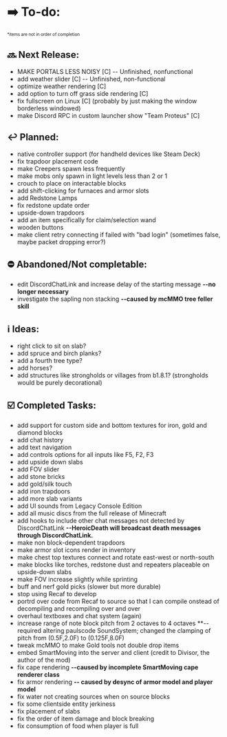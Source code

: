 # ➡️ To-do:
<sup><sup>*items are not in order of completion</sup></sup>

## 🔜 Next Release:
- MAKE PORTALS LESS NOISY [C] -- Unfinished, nonfunctional
- add weather slider [C] -- Unfinished, non-functional
- optimize weather rendering [C]
- add option to turn off grass side rendering [C]
- fix fullscreen on Linux [C] (probably by just making the window borderless windowed)
- make Discord RPC in custom launcher show "Team Proteus" [C]


## ↩️ Planned:
- native controller support (for handheld devices like Steam Deck)
- fix trapdoor placement code
- make Creepers spawn less frequently
- make mobs only spawn in light levels less than 2 or 1
- crouch to place on interactable blocks
- add shift-clicking for furnaces and armor slots
- add Redstone Lamps
- fix redstone update order
- upside-down trapdoors
- add an item specifically for claim/selection wand
- wooden buttons
- make client retry connecting if failed with "bad login" (sometimes false, maybe packet dropping error?) 

## ⛔ Abandoned/Not completable:
- edit DiscordChatLink and increase delay of the starting message **--no longer necessary**
- investigate the sapling non stacking **--caused by mcMMO tree feller skill**

## ℹ️ Ideas:
- right click to sit on slab?
- add spruce and birch planks?
- add a fourth tree type?
- add horses?
- add structures like strongholds or villages from b1.8.1? (strongholds would be purely decorational)

## ☑️ Completed Tasks:
- add support for custom side and bottom textures for iron, gold and diamond blocks
- add chat history
- add text navigation
- add controls options for all inputs like F5, F2, F3
- add upside down slabs
- add FOV slider
- add stone bricks
- add gold/silk touch
- add iron trapdoors
- add more slab variants
- add UI sounds from Legacy Console Edition
- add all music discs from the full release of Minecraft
- add hooks to include other chat messages not detected by DiscordChatLink  **--HeroicDeath will broadcast death messages through DiscordChatLink.**
- make non block-dependent trapdoors
- make armor slot icons render in inventory
- make chest top textures connect and rotate east-west or north-south
- make blocks like torches, redstone dust and repeaters placeable on upside-down slabs
- make FOV increase slightly while sprinting
- buff and nerf gold picks (slower but more durable)
- stop using Recaf to develop
- portrd over code from Recaf to source so that I can compile onstead of decompiling and recompiling over and over
- overhaul textboxes and chat system (again)
- increase range of note block pitch from 2 octaves to 4 octaves **--required altering paulscode SoundSystem; changed the clamping of pitch from (0.5F,2.0F) to (0.125F,8.0F)
- tweak mcMMO to make Gold tools not double drop items
- embed SmartMoving into the server and client (credit to Divisor, the author of the mod)
- fix cape rendering **--caused by incomplete SmartMoving cape renderer class**
- fix armor rendering **-- caused by desync of armor model and player model**
- fix water not creating sources when on source blocks
- fix some clientside entity jerkiness
- fix placement of slabs
- fix the order of item damage and block breaking
- fix consumption of food when player is full
